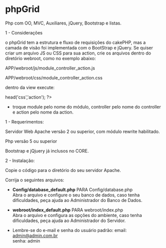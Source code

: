 phpGrid
==========

Php com OO, MVC, Auxiliares, jQuery, Bootstrap e listas.

1 - Considerações

o phpGrid tem a estrutura e fluxo de requisições do cakePHP, mas a camada de visão foi implementada com o BootStrap e jQuery.
Se quiser criar um arquivo JS ou CSS para sua action, crie os arquivos dentro do diretório webroot, como no exemplo abaixo:

APP/webroot/js/module_controller_action.js

APP/webroot/css/module_controller_action.css

dentro da view execute:

<?php $this->head('css','action'); ?>

* troque module pelo nome do módulo, controller pelo nome do controller e action pelo nome da action.

1 - Requerimentos:

Servidor Web Apache versão 2 ou superior, com módulo rewrite habilitado.

Php versão 5 ou superior

Bootstrap e jQjuery já inclusos no CORE.

2 - Instalação:

Copie o código para o diretório do seu servidor Apache.

Corrija o seguintes arquivos:

* <b>Config/database_default.php</b> PARA Config/database.php<br />
Abra o arquivo e configure o seu banco de dados, caso tenha dificuldades, peça ajuda ao Administrador do Banco de Dados.


* <b>webroot/index_default.php</b> PARA webroot/index.php<br />
Abra o arquivo e configura as opções do ambiente, caso tenha dificuldades, peça ajuda ao Administrador do Servidor.


* Lembre-se do e-mail e senha do usuário padrão:
email: admin@admin.com.br <br />
senha: admin

